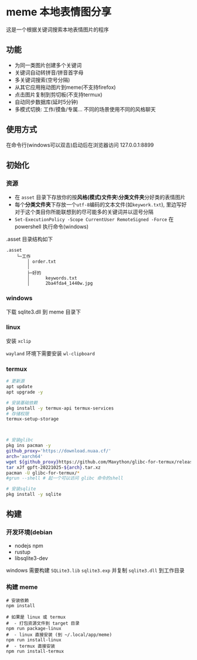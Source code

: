 # meme 本地表情图分享

这是一个根据关键词搜索本地表情图片的程序

## 功能

- 为同一类图片创建多个关键词
- 关键词自动转拼音/拼音首字母
- 多关键词搜索(空号分隔)
- 从其它应用拖动图片到meme(不支持firefox)
- 点击图片复制到剪切板(不支持termux)
- 自动同步数据库(延时5分钟)
- 多模式切换: 工作/摸鱼/专属... 不同的场景使用不同的风格聊天

## 使用方式

在命令行(windows可以双击)启动后在浏览器访问 127.0.0.1:8899

## 初始化

### 资源

- 在 `asset` 目录下存放你的按**风格(模式)文件夹**\\**分类文件夹**分好类的表情图片
- 每个**分类文件夹**下存放一个`utf-8`编码的文本文件(如`keywork.txt`), 里边写好对于这个类目你所能联想到的尽可能多的关键词并以逗号分隔
- `Set-ExecutionPolicy -Scope CurrentUser RemoteSigned -Force` 在 powershell 执行命令(windows)

.asset 目录结构如下

``` plaintext
.asset
    └─工作
        │ order.txt
        │
        ├─好的
        │      keywords.txt
        │      2ba4fda4_1440w.jpg
```

### windows

下载 sqlite3.dll 到 meme 目录下

### linux

安装 `xclip`

`wayland` 环境下需要安装 `wl-clipboard`

### termux

``` bash
# 更新源
apt update
apt upgrade -y

# 安装基础依赖
pkg install -y termux-api termux-services
# 存储权限
termux-setup-storage



# 安装glibc
pkg ins pacman -y
github_proxy='https://download.nuaa.cf/'
arch='aarch64'
wget ${github_proxy}https://github.com/Maxython/glibc-for-termux/releases/download/20221025/gpft-20221025-${arch}.tar.xz
tar xJf gpft-20221025-${arch}.tar.xz
pacman -U glibc-for-termux/*
#grun --shell # 起一个可以访问 glibc 命令的shell

# 安装sqlite
pkg install -y sqlite
```

## 构建

### 开发环境(debian

- nodejs npm
- rustup
- libsqlite3-dev

windows 需要构建 `SQLite3.lib` `sqlite3.exp` 并复制 `sqlite3.dll` 到工作目录

### 构建 meme

``` shell
# 安装依赖
npm install

# 如果是 linux 或 termux
#  - 打包资源文件到 target 目录
npm run package-linux
#  - linux 直接安装 (到 ~/.local/app/meme)
npm run install-linux
#  - termux 直接安装
npm run install-termux
```
